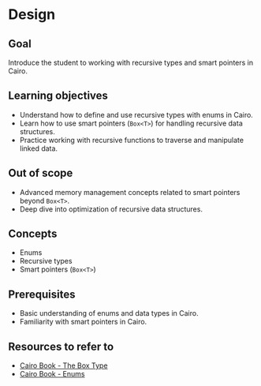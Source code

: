 # Design

## Goal

Introduce the student to working with recursive types and smart pointers in Cairo.

## Learning objectives

- Understand how to define and use recursive types with enums in Cairo.
- Learn how to use smart pointers (`Box<T>`) for handling recursive data structures.
- Practice working with recursive functions to traverse and manipulate linked data.

## Out of scope

- Advanced memory management concepts related to smart pointers beyond `Box<T>`.
- Deep dive into optimization of recursive data structures.

## Concepts

- Enums
- Recursive types
- Smart pointers (`Box<T>`)

## Prerequisites

- Basic understanding of enums and data types in Cairo.
- Familiarity with smart pointers in Cairo.

## Resources to refer to

- [Cairo Book - The Box Type][box]
- [Cairo Book - Enums][enums]

[box]: https://book.cairo-lang.org/ch11-02-smart-pointers.html#the-boxt-type-to-manipulate-pointers
[enums]: https://book.cairo-lang.org/ch06-01-enums.html
